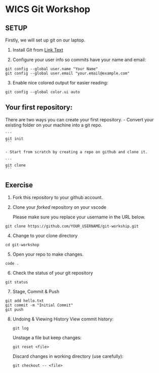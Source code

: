 # WICS Git Workshop

## SETUP

Firstly, we will set up git on our laptop.

1. Install Git from [Link Text](git-scm.com)

2. Configure your user info so commits have your name and email:

```
git config --global user.name "Your Name"
git config --global user.email "your.email@example.com"
```

3. Enable nice colored output for easier reading:

```
git config --global color.ui auto
```


## Your first repository:

There are two ways you can create your first repository.
    - Convert your existing folder on your machine into a git repo.

    ```
    git init
    ```

    - Start from scratch by creating a repo on github and clone it.

    ``` 
    git clone
    ```

## Exercise

1. Fork this repository to your github account.

2. Clone your _forked_ repository on your vscode

    Please make sure you replace your username in the URL below.

```
git clone https://github.com/YOUR_USERNAME/git-workship.git
```

4. Change to your clone directory

```
cd git-workshop
```

5. Open your repo to make changes.

```
code .
```

6. Check the status of your git repository

```
git status
```

7. Stage, Commit & Push

```
git add hello.txt
git commit -m "Initial Commit"
git push
```

8. Undoing & Viewing History
    View commit history:

    ```
    git log
    ```

    Unstage a file but keep changes:

    ```
    git reset <file>
    ```

    Discard changes in working directory (use carefully):
    
    ```
    git checkout -- <file>
    ```
